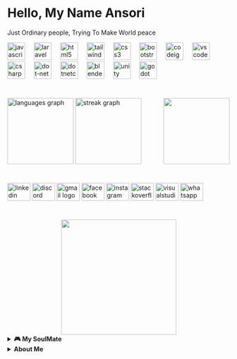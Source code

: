 
<h1 align="left">Hello, My Name Ansori</h1>

<p align="left">Just Ordinary people, Trying To Make World peace</p>

<div align="left">
  <img src="https://cdn.jsdelivr.net/gh/devicons/devicon/icons/javascript/javascript-original.svg" height="40" alt="javascript logo"  />
  <img width="12" />
  <img src="https://cdn.simpleicons.org/laravel/FF2D20" height="40" alt="laravel logo"  />
  <img width="12" />
  <img src="https://cdn.jsdelivr.net/gh/devicons/devicon/icons/html5/html5-original.svg" height="40" alt="html5 logo"  />
  <img width="12" />
  <img src="https://skillicons.dev/icons?i=tailwind" height="40" alt="tailwindcss logo"  />
  <img width="12" />
  <img src="https://skillicons.dev/icons?i=css" height="40" alt="css3 logo"  />
  <img width="12" />
  <img src="https://skillicons.dev/icons?i=bootstrap" height="40" alt="bootstrap logo"  />
  <img width="12" />
  <img src="https://cdn.jsdelivr.net/gh/devicons/devicon/icons/codeigniter/codeigniter-plain.svg" height="40" alt="codeigniter logo"  />
  <img width="12" />
  <img src="https://cdn.jsdelivr.net/gh/devicons/devicon/icons/vscode/vscode-original.svg" height="40" alt="vscode logo"  />
  <img width="12" />
  <img src="https://skillicons.dev/icons?i=cs" height="40" alt="csharp logo"  />
  <img width="12" />
  <img src="https://skillicons.dev/icons?i=dotnet" height="40" alt="dot-net logo"  />
  <img width="12" />
  <img src="https://cdn.jsdelivr.net/gh/devicons/devicon/icons/dotnetcore/dotnetcore-original.svg" height="40" alt="dotnetcore logo"  />
  <img width="12" />
  <img src="https://skillicons.dev/icons?i=blender" height="40" alt="blender logo"  />
  <img width="12" />
  <img src="https://skillicons.dev/icons?i=unity" height="40" alt="unity logo"  />
  <img width="12" />
  <img src="https://skillicons.dev/icons?i=godot" height="40" alt="godot logo"  />
</div>

###

<br clear="both">

<div align="left">
  <img src="https://github-readme-stats.vercel.app/api/top-langs?username=ansori123cs&locale=en&hide_title=false&layout=compact&card_width=320&langs_count=5&theme=tokyonight&hide_border=true&order=2" height="150" alt="languages graph"  />
  <img src="https://streak-stats.demolab.com?user=ansori123cs&locale=en&mode=daily&theme=tokyonight&hide_border=true&border_radius=5&order=3" height="150" alt="streak graph"  />
  
<img align="right" height="150" src="https://media.giphy.com/media/fMAIvokTx2ijJy67gC/giphy.gif?cid=790b7611b624t3pc4mlp27hqm21qiy2v1y5b8wbua2itd1uh&ep=v1_gifs_search&rid=giphy.gif&ct=g"  />
</div>

###

<br clear="both">

<div align="left">
  <img src="https://raw.githubusercontent.com/maurodesouza/profile-readme-generator/master/src/assets/icons/social/linkedin/default.svg" width="52" height="40" alt="linkedin logo"  />
  <img src="https://raw.githubusercontent.com/maurodesouza/profile-readme-generator/master/src/assets/icons/social/discord/default.svg" width="52" height="40" alt="discord logo"  />
  <img src="https://raw.githubusercontent.com/maurodesouza/profile-readme-generator/master/src/assets/icons/social/gmail/default.svg" width="52" height="40" alt="gmail logo"  />
  <img src="https://raw.githubusercontent.com/maurodesouza/profile-readme-generator/master/src/assets/icons/social/facebook/default.svg" width="52" height="40" alt="facebook logo"  />
  <img src="https://raw.githubusercontent.com/maurodesouza/profile-readme-generator/master/src/assets/icons/social/instagram/default.svg" width="52" height="40" alt="instagram logo"  />
  <img src="https://raw.githubusercontent.com/maurodesouza/profile-readme-generator/master/src/assets/icons/social/stackoverflow/default.svg" width="52" height="40" alt="stackoverflow logo"  />
  <img src="https://raw.githubusercontent.com/maurodesouza/profile-readme-generator/master/src/assets/icons/social/visualstudio/default.svg" width="52" height="40" alt="visualstudio logo"  />
  <img src="https://raw.githubusercontent.com/maurodesouza/profile-readme-generator/master/src/assets/icons/social/whatsapp/default.svg" width="52" height="40" alt="whatsapp logo"  />
</div>

###
<br clear="both">

<div align="center">
  <img height="261" src="https://i.pinimg.com/564x/d7/25/b7/d725b76147f15bcb568c019c9f5cae82.jpg"  />
</div>
<details>
  <br />
  <summary><b>🎮 My SoulMate</b></summary>
  	<ul>
  	    <li><b>OS:</b>Windows 11</li>
	    <li><b>Laptop: </b>Lenovo Ideapad Slim3</li>
  	    <li><b>Browser: </b> Chrome & Microsoft Edge</li>
	    <li><b>Code Editor:</b> Visual Studio Code,Visual Studio Comunity,Godot Engine</li>
 	    <li><b>Other Tools:</b> Postman,Adobe Premiere, Canva,Blender,  Git</li>
	</ul>
</details>
<details>
  <br />
  <summary><b>About Me</b></summary>
  	<ul>
  	    <li><b>Full Name:</b>Ahmad Ansori</li>
	    <li><b>ask Me About</b> Web Design ,Web Development , Game Dev, 3d/2d Art , Graphic Design</li>
  	    <li><b>Language: </b>html5, css, javascript, php , c# c++ , </li>
	    <li><b>Framework That I used:</b>React, React Native, Laravel, ASP.Net.Core, Bootstrap5, CodeIgniter, Tailwind</li>
 	    <li><b>Database I Usually Used:</b>MySQL, mongoDB , porste, Firebase</li>
 	    <li><b>My Focus Now On:</b>React Native , ASP.Net.Core, GodotEngine</li>
	</ul>
</details>

